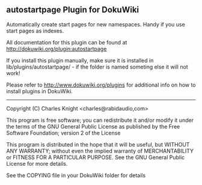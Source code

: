 autostartpage Plugin for DokuWiki
---------------------------------

Automatically create start pages for new namespaces. Handy if you
use start pages as indexes.

All documentation for this plugin can be found at
http://dokuwiki.org/plugin:autostartpage

If you install this plugin manually, make sure it is installed in
lib/plugins/autostartpage/ - if the folder is named someting else it
will not work!

Please refer to http://www.dokuwiki.org/plugins for additional info
on how to install plugins in DokuWiki.

----
Copyright (C) Charles Knight <charles@rabidaudio,com>

This program is free software; you can redistribute it and/or modify
it under the terms of the GNU General Public License as published by
the Free Software Foundation; version 2 of the License

This program is distributed in the hope that it will be useful,
but WITHOUT ANY WARRANTY; without even the implied warranty of
MERCHANTABILITY or FITNESS FOR A PARTICULAR PURPOSE.  See the
GNU General Public License for more details.

See the COPYING file in your DokuWiki folder for details
